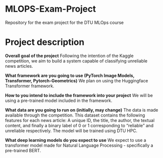 # MLOPS-Exam-Project
Repository for the exam project for the DTU MLOps course


# Project description

__Overall goal of the project__
Following the intention of the Kaggle competition, we aim to build a system capable of classifying unreliable news articles. 
	
__What framework are you going to use (PyTorch Image Models, Transformer, Pytorch-Geometrics)__
We plan on using the Huggingface Transformer framework.

__How to you intend to include the framework into your project__
We will be using a pre-trained model included in the framework. 

__What data are you going to run on (initially, may change)__
The data is made available through the competition. This dataset contains the following features for each news article: A unique ID, the title, the author, the textual content, and finally a binary label of 0 or 1 corresponding to “reliable” and unreliable respectively. The model will be trained using DTU HPC. 

__What deep learning models do you expect to use__
We expect to use a transformer model made for Natural Language Processing - specifically a pre-trained BERT. 

